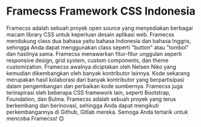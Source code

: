 # Framecss Framework CSS Indonesia 
Framecss adalah sebuah proyek open source yang menyediakan berbagai macam library CSS untuk keperluan desain aplikasi web. Framecss mendukung class dua bahasa yaitu bahasa Indonesia dan bahasa Inggris, sehingga Anda dapat menggunakan class seperti "button" atau "tombol" dan hasilnya sama. Framecss menawarkan fitur-fitur unggulan seperti responsive design, grid system, custom components, dan theme customization. Framecss awalnya diciptakan oleh Nelsen Niko yang kemudian dikembangkan oleh banyak kontributor lainnya. Kode sekarang merupakan hasil kolaborasi dari banyak kontributor yang berpartisipasi dalam pengembangan dan perbaikan kode sumbernya. Framecss juga terinspirasi oleh beberapa CSS framework lain, seperti Bootstrap, Foundation, dan Bulma. Framecss adalah sebuah proyek yang terus berkembang dan berinovasi, sehingga Anda dapat mengikuti perkembangannya di Github, Gitlab mereka. Semoga Anda tertarik untuk mencoba Framecss! 😊
